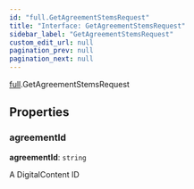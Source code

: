 ```yaml
---
id: "full.GetAgreementStemsRequest"
title: "Interface: GetAgreementStemsRequest"
sidebar_label: "GetAgreementStemsRequest"
custom_edit_url: null
pagination_prev: null
pagination_next: null
---
```


[full](../namespaces/full.md).GetAgreementStemsRequest

## Properties

### agreementId

 **agreementId**: `string`

A DigitalContent ID
